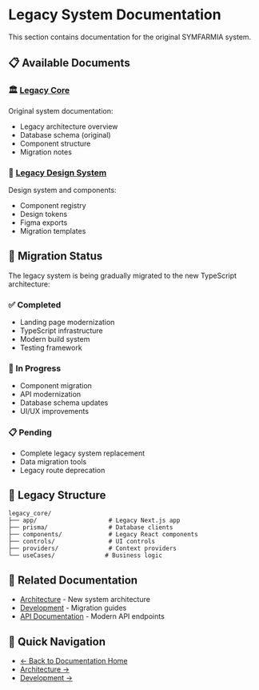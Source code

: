 # Legacy System Documentation

This section contains documentation for the original SYMFARMIA system.

## 📋 Available Documents

### 🏛️ [Legacy Core](./legacy-core.md)
Original system documentation:
- Legacy architecture overview
- Database schema (original)
- Component structure
- Migration notes

### 🎨 [Legacy Design System](./legacy-design/)
Design system and components:
- Component registry
- Design tokens
- Figma exports
- Migration templates

## 🔄 Migration Status

The legacy system is being gradually migrated to the new TypeScript architecture:

### ✅ Completed
- Landing page modernization
- TypeScript infrastructure
- Modern build system
- Testing framework

### 🔄 In Progress
- Component migration
- API modernization
- Database schema updates
- UI/UX improvements

### 📋 Pending
- Complete legacy system replacement
- Data migration tools
- Legacy route deprecation

## 📁 Legacy Structure

```
legacy_core/
├── app/                    # Legacy Next.js app
├── prisma/                 # Database clients
├── components/             # Legacy React components
├── controls/               # UI controls
├── providers/              # Context providers
└── useCases/              # Business logic
```

## 🔗 Related Documentation

- [Architecture](../architecture/) - New system architecture
- [Development](../development/) - Migration guides
- [API Documentation](../api/) - Modern API endpoints

## 🚀 Quick Navigation

- [← Back to Documentation Home](../README.md)
- [Architecture →](../architecture/)
- [Development →](../development/)
